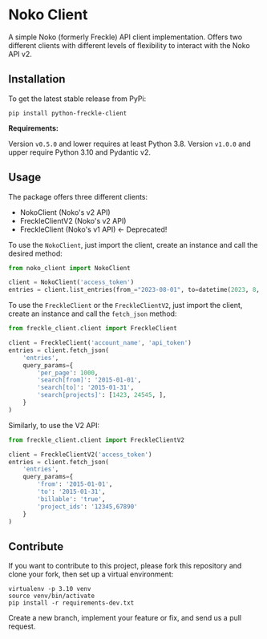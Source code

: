 # Noko Client

A simple Noko (formerly Freckle) API client implementation. Offers two different clients with different levels of flexibility
to interact with the Noko API v2.

<!-- HIDE_INTRO -->
## Installation

To get the latest stable release from PyPi:

```shell
pip install python-freckle-client
```

**Requirements:**

Version `v0.5.0` and lower requires at least Python 3.8. Version `v1.0.0` and upper require Python 3.10 and Pydantic v2.

## Usage

The package offers three different clients:

- NokoClient (Noko's v2 API)
- FreckleClientV2 (Noko's v2 API)
- FreckleClient (Noko's v1 API) <- Deprecated!

To use the `NokoClient`, just import the client, create an instance and call the desired method:

```python
from noko_client import NokoClient

client = NokoClient('access_token')
entries = client.list_entries(from_="2023-08-01", to=datetime(2023, 8, 15))
```

To use the `FreckleClient` or the `FreckleClientV2`, just import the client, create an instance and call the `fetch_json` method: 

```python
from freckle_client.client import FreckleClient

client = FreckleClient('account_name', 'api_token')
entries = client.fetch_json(
    'entries',
    query_params={
        'per_page': 1000,
        'search[from]': '2015-01-01',
        'search[to]': '2015-01-31',
        'search[projects]': [1423, 24545, ],
    }
)
```

Similarly, to use the V2 API:

```python
from freckle_client.client import FreckleClientV2

client = FreckleClientV2('access_token')
entries = client.fetch_json(
    'entries',
    query_params={
        'from': '2015-01-01',
        'to': '2015-01-31',
        'billable': 'true',
        'project_ids': '12345,67890'
    }
)
```


## Contribute

If you want to contribute to this project, please fork this repository and clone your fork, then set up a virtual environment:

```shell
virtualenv -p 3.10 venv
source venv/bin/activate
pip install -r requirements-dev.txt
```

Create a new branch, implement your feature or fix, and send us a pull request.
